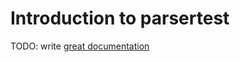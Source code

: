# Introduction to parsertest

TODO: write [great documentation](http://jacobian.org/writing/what-to-write/)
